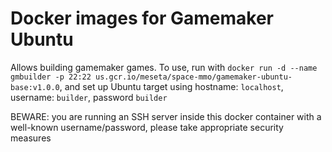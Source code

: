 # Docker images for Gamemaker Ubuntu

Allows building gamemaker games. To use, run with `docker run -d --name gmbuilder -p 22:22 us.gcr.io/meseta/space-mmo/gamemaker-ubuntu-base:v1.0.0`, and set up Ubuntu target using hostname: `localhost`, username: `builder`, password `builder`

BEWARE: you are running an SSH server inside this docker container with a well-known username/password, please take appropriate security measures
